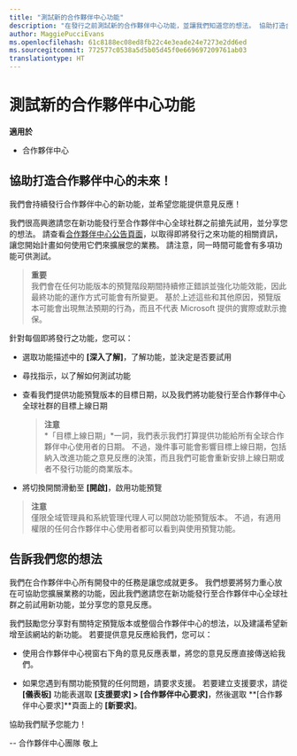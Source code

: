 ```yaml
---
title: "測試新的合作夥伴中心功能"
description: "在發行之前測試新的合作夥伴中心功能，並讓我們知道您的想法。 協助打造合作夥伴中心的未來！"
author: MaggiePucciEvans
ms.openlocfilehash: 61c8188ec08ed8fb22c4e3eade24e7273e2dd6ed
ms.sourcegitcommit: 772577c0538a5d5b05d45f0e669697209761ab03
translationtype: HT
---
```

# <a name="test-drive-new-partner-center-features"></a>測試新的合作夥伴中心功能

**適用於**

- 合作夥伴中心

## <a name="help-shape-the-future-of-partner-center"></a>協助打造合作夥伴中心的未來！

我們會持續發行合作夥伴中心的新功能，並希望您能提供意見反應！ 

我們很高興邀請您在新功能發行至合作夥伴中心全球社群之前搶先試用，並分享您的想法。 請查看[合作夥伴中心公告頁面](https://partnercenter.microsoft.com/pcv/announcements)，以取得即將發行之來功能的相關資訊，讓您開始計畫如何使用它們來擴展您的業務。 請注意，同一時間可能會有多項功能可供測試。

>**重要**<br> 我們會在任何功能版本的預覽階段期間持續修正錯誤並強化功能效能，因此最終功能的運作方式可能會有所變更。 基於上述這些和其他原因，預覽版本可能會出現無法預期的行為，而且不代表 Microsoft 提供的實際或默示擔保。

針對每個即將發行之功能，您可以：

-   選取功能描述中的 **\[深入了解\]**，了解功能，並決定是否要試用 

-   尋找指示，以了解如何測試功能

-   查看我們提供功能預覽版本的目標日期，以及我們將功能發行至合作夥伴中心全球社群的目標上線日期 

    >**注意**<br> *「目標上線日期」*一詞，我們表示我們打算提供功能給所有全球合作夥伴中心使用者的日期。 不過，幾件事可能會影響目標上線日期，包括納入改進功能之意見反應的決策，而且我們可能會重新安排上線日期或者不發行功能的商業版本。  

-   將切換開關滑動至 **\[開啟\]**，啟用功能預覽

>**注意**<br> 僅限全域管理員和系統管理代理人可以開啟功能預覽版本。 不過，有適用權限的任何合作夥伴中心使用者都可以看到與使用預覽功能。
 
## <a name="tell-us-what-you-think"></a>告訴我們您的想法

我們在合作夥伴中心所有開發中的任務是讓您成就更多。 我們想要將努力重心放在可協助您擴展業務的功能，因此我們邀請您在新功能發行至合作夥伴中心全球社群之前試用新功能，並分享您的意見反應。 

我們鼓勵您分享對有關特定預覽版本或整個合作夥伴中心的想法，以及建議希望新增至該網站的新功能。 若要提供意見反應給我們，您可以：  

-   使用合作夥伴中心視窗右下角的意見反應表單，將您的意見反應直接傳送給我們。 

-   如果您遇到有關功能預覽的任何問題，請要求支援。 若要建立支援要求，請從 **\[儀表板\]** 功能表選取 **\[支援要求\] > \[合作夥伴中心要求\]**，然後選取 **\[合作夥伴中心要求\]**頁面上的 **\[新要求\]**。

協助我們賦予您能力！

-- 合作夥伴中心團隊  敬上


